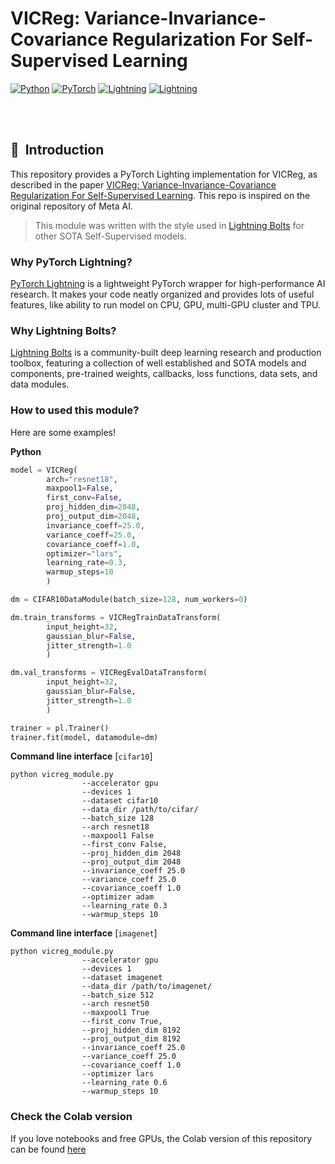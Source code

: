 # VICReg: Variance-Invariance-Covariance Regularization For Self-Supervised Learning



<a href="https://pytorch.org/get-started/locally/"><img alt="Python" src="https://img.shields.io/badge/-Python 3.7--3.9-blue?style=for-the-badge&logo=python&logoColor=white"></a>
<a href="https://pytorch.org/get-started/locally/"><img alt="PyTorch" src="https://img.shields.io/badge/-PyTorch 1.12+-ee4c2c?style=for-the-badge&logo=pytorch&logoColor=white"></a>
<a href="https://pytorchlightning.ai/"><img alt="Lightning" src="https://img.shields.io/badge/-Lightning-792ee5?style=for-the-badge&logo=pytorchlightning&logoColor=white"></a>
<a href="https://colab.research.google.com/drive/1qQB85JVEIml9pNMIeES2hMfFZZkKmB75?usp=sharing"><img alt="Lightning" src="https://img.shields.io/badge/Colab-F9AB00?style=for-the-badge&logo=googlecolab&color=525252"></a>



</div>
<br><br>



## 📌&nbsp;&nbsp;Introduction
This repository provides a PyTorch Lighting implementation for VICReg, as described in the paper [VICReg: Variance-Invariance-Covariance Regularization For Self-Supervised Learning](https://arxiv.org/pdf/2105.04906.pdf). This repo is inspired on the original repository of Meta AI. 

> This module was written with the style used in [Lightning Bolts](https://www.pytorchlightning.ai/bolts) for other SOTA Self-Supervised models.


### Why PyTorch Lightning?
[PyTorch Lightning](https://github.com/PyTorchLightning/pytorch-lightning) is a lightweight PyTorch wrapper for high-performance AI research.
It makes your code neatly organized and provides lots of useful features, like ability to run model on CPU, GPU, multi-GPU cluster and TPU.

### Why Lightning Bolts?
[Lightning Bolts](https://www.pytorchlightning.ai/bolts)  is a community-built deep learning research and production toolbox, featuring a collection of well established and SOTA models and components, pre-trained weights, callbacks, loss functions, data sets, and data modules.​


### How to used this module?
Here are some examples!

**Python**

```python
model = VICReg( 
        arch="resnet18", 
        maxpool1=False, 
        first_conv=False, 
        proj_hidden_dim=2048, 
        proj_output_dim=2048,
        invariance_coeff=25.0,
        variance_coeff=25.0,
        covariance_coeff=1.0,
        optimizer="lars",
        learning_rate=0.3,
        warmup_steps=10
        )

dm = CIFAR10DataModule(batch_size=128, num_workers=0)

dm.train_transforms = VICRegTrainDataTransform(
        input_height=32, 
        gaussian_blur=False, 
        jitter_strength=1.0
        )

dm.val_transforms = VICRegEvalDataTransform(
        input_height=32, 
        gaussian_blur=False, 
        jitter_strength=1.0
        )

trainer = pl.Trainer()
trainer.fit(model, datamodule=dm)
```

**Command line interface** [`cifar10`]

```
python vicreg_module.py 
                --accelerator gpu
                --devices 1
                --dataset cifar10
                --data_dir /path/to/cifar/
                --batch_size 128
                --arch resnet18
                --maxpool1 False
                --first_conv False, 
                --proj_hidden_dim 2048
                --proj_output_dim 2048
                --invariance_coeff 25.0
                --variance_coeff 25.0
                --covariance_coeff 1.0
                --optimizer adam
                --learning_rate 0.3
                --warmup_steps 10

```

**Command line interface** [`imagenet`]
    
```
python vicreg_module.py
                --accelerator gpu
                --devices 1
                --dataset imagenet
                --data_dir /path/to/imagenet/
                --batch_size 512
                --arch resnet50
                --maxpool1 True
                --first_conv True, 
                --proj_hidden_dim 8192
                --proj_output_dim 8192
                --invariance_coeff 25.0
                --variance_coeff 25.0
                --covariance_coeff 1.0
                --optimizer lars
                --learning_rate 0.6
                --warmup_steps 10
```

### Check the Colab version

If you love notebooks and free GPUs, the Colab version of this repository can be found [here](https://colab.research.google.com/drive/1qQB85JVEIml9pNMIeES2hMfFZZkKmB75?usp=sharing)


<br>